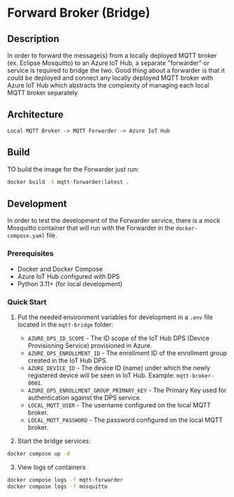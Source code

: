 # Forward Broker (Bridge)

## Description

In order to forward the message(s) from a locally deployed MQTT broker (ex. Eclipse Mosquitto) to an Azure IoT Hub, a
separate "forwarder" or service is required to bridge the two.
Good thing about a forwarder is that it could be deployed and connect any locally deployed MQTT broker with Azure IoT Hub
which abstracts the complexity of managing each local MQTT broker separately.

## Architecture

```
Local MQTT Broker -> MQTT Forwarder -> Azure IoT Hub
```

## Build

TO build the image for the Forwarder just run:
```bash
docker build -t mqtt-forwarder:latest .
```

## Development

In order to test the development of the Forwarder service, there is a mock Mosquitto container that will
run with the Forwarder in the `docker-compose.yaml` file.

### Prerequisites

- Docker and Docker Compose
- Azure IoT Hub configured with DPS
- Python 3.11+ (for local development)

### Quick Start

1. Put the needed environment variables for development in a `.env` file located in the `mqtt-bridge` folder: 
   - `AZURE_DPS_ID_SCOPE` - The ID scope of the IoT Hub DPS (Device Provisioning Service) provisioned in Azure.
   - `AZURE_DPS_ENROLLMENT_ID` - The enrollment ID of the enrollment group created in the IoT Hub DPS.
   - `AZURE_DEVICE_ID` - The device ID (name) under which the newly registered device will be seen in IoT Hub. Example: `mqtt-broker-0001`.
   - `AZURE_DPS_ENROLLMENT_GROUP_PRIMARY_KEY` - The Primary Key used for authentication against the DPS service.
   - `LOCAL_MQTT_USER` - The username configured on the local MQTT broker.
   - `LOCAL_MQTT_PASSWORD` - The password configured on the local MQTT broker.

2. Start the bridge services:

```bash
docker compose up -d
```

3. View logs of containers

```bash
docker compose logs -f mqtt-forwarder 
docker compose logs -f mosquitto
```
